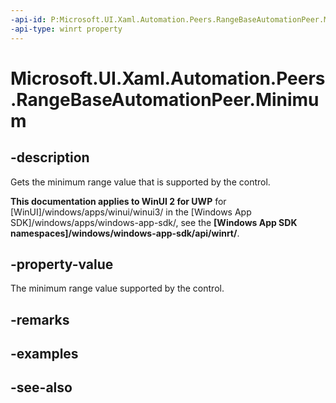 ```yaml
---
-api-id: P:Microsoft.UI.Xaml.Automation.Peers.RangeBaseAutomationPeer.Minimum
-api-type: winrt property
---
```


<!-- Property syntax
public double Minimum { get; }
-->

# Microsoft.UI.Xaml.Automation.Peers.RangeBaseAutomationPeer.Minimum

## -description
Gets the minimum range value that is supported by the control.

**This documentation applies to WinUI 2 for UWP** for [WinUI]/windows/apps/winui/winui3/ in the [Windows App SDK]/windows/apps/windows-app-sdk/, see the **[Windows App SDK namespaces]/windows/windows-app-sdk/api/winrt/**.

## -property-value
The minimum range value supported by the control.

## -remarks

## -examples

## -see-also
